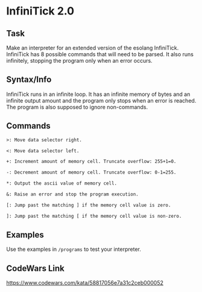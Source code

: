 # InfiniTick 2.0

## Task

Make an interpreter for an extended version of the esolang InfiniTick. InfiniTick has 8 possible commands that will need to be parsed. It also runs infinitely, stopping the program only when an error occurs.

## Syntax/Info

InfiniTick runs in an infinite loop. It has an infinite memory of bytes and an infinite output amount and the program only stops when an error is reached. The program is also supposed to ignore non-commands.

## Commands

```txt
>: Move data selector right.

<: Move data selector left.

+: Increment amount of memory cell. Truncate overflow: 255+1=0.

-: Decrement amount of memory cell. Truncate overflow: 0-1=255.

*: Output the ascii value of memory cell.

&: Raise an error and stop the program execution.

[: Jump past the matching ] if the memory cell value is zero.

]: Jump past the matching [ if the memory cell value is non-zero.
```

## Examples

Use the examples in `/programs` to test your interpreter.

## CodeWars Link
https://www.codewars.com/kata/58817056e7a31c2ceb000052